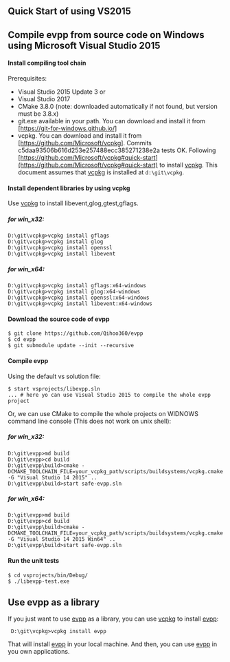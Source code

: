 Quick Start of using VS2015
---
	
## Compile evpp from source code on Windows using Microsoft Visual Studio 2015

#### Install compiling tool chain

Prerequisites:

- Visual Studio 2015 Update 3 or
- Visual Studio 2017
- CMake 3.8.0  (note: downloaded automatically if not found, but version must be 3.8.x)
- git.exe available in your path. You can download and install it from [https://git-for-windows.github.io/]
- vcpkg. You can download and install it from [https://github.com/Microsoft/vcpkg]. Commits c5daa93506b616d253e257488ecc385271238e2a tests OK. Following [https://github.com/Microsoft/vcpkg#quick-start](https://github.com/Microsoft/vcpkg#quick-start) to install [vcpkg]. This document assumes that [vcpkg] is installed at `d:\git\vcpkg`.

#### Install dependent libraries by using vcpkg

Use [vcpkg] to install libevent,glog,gtest,gflags.

##### for win_x32:
	
	D:\git\vcpkg>vcpkg install gflags
	D:\git\vcpkg>vcpkg install glog
	D:\git\vcpkg>vcpkg install openssl
	D:\git\vcpkg>vcpkg install libevent

##### for win_x64:
	
	D:\git\vcpkg>vcpkg install gflags:x64-windows
	D:\git\vcpkg>vcpkg install glog:x64-windows
	D:\git\vcpkg>vcpkg install openssl:x64-windows
	D:\git\vcpkg>vcpkg install libevent:x64-windows


#### Download the source code of evpp

	$ git clone https://github.com/Qihoo360/evpp
	$ cd evpp
	$ git submodule update --init --recursive

#### Compile evpp

Using the default vs solution file:

	$ start vsprojects/libevpp.sln
	... # here yo can use Visual Studio 2015 to compile the whole evpp project

Or, we can use CMake to compile the whole projects on WIDNOWS command line console (This does not work on unix shell):

##### for win_x32:
	D:\git\evpp>md build
	D:\git\evpp>cd build
	D:\git\evpp\build>cmake -DCMAKE_TOOLCHAIN_FILE=your_vcpkg_path/scripts/buildsystems/vcpkg.cmake -G "Visual Studio 14 2015" ..
	D:\git\evpp\build>start safe-evpp.sln

##### for win_x64:
	D:\git\evpp>md build
	D:\git\evpp>cd build
	D:\git\evpp\build>cmake -DCMAKE_TOOLCHAIN_FILE=your_vcpkg_path/scripts/buildsystems/vcpkg.cmake -G "Visual Studio 14 2015 Win64" ..
	D:\git\evpp\build>start safe-evpp.sln

#### Run the unit tests

	$ cd vsprojects/bin/Debug/
	$ ./libevpp-test.exe

## Use evpp as a library

If you just want to use [evpp] as a library, you can use [vcpkg] to install [evpp]:

	 D:\git\vcpkg>vcpkg install evpp

That will install [evpp] in your local machine. And then, you can use [evpp] in you own applications.


[evpp]:https://github.com/Qihoo360/evpp
[https://github.com/Microsoft/vcpkg]:https://github.com/Microsoft/vcpkg
[vcpkg]:https://github.com/Microsoft/vcpkg
[https://git-for-windows.github.io/]:https://git-for-windows.github.io/






